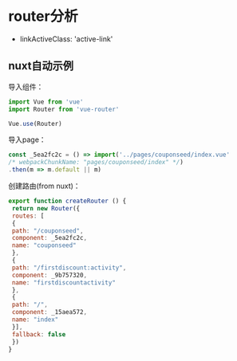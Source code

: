 # router分析

* linkActiveClass: 'active-link' 

## nuxt自动示例

导入组件：

```javascript
import Vue from 'vue'
import Router from 'vue-router'

Vue.use(Router)
```

导入page：

```javascript
const _5ea2fc2c = () => import('../pages/couponseed/index.vue'
/* webpackChunkName: "pages/couponseed/index" */)
.then(m => m.default || m)
```

创建路由\(from nuxt\)：

```javascript
export function createRouter () {
 return new Router({
 routes: [
 {
 path: "/couponseed",
 component: _5ea2fc2c,
 name: "couponseed"
 },
 {
 path: "/firstdiscount:activity",
 component: _9b757320,
 name: "firstdiscountactivity"
 },
 {
 path: "/",
 component: _15aea572,
 name: "index"
 }],
 fallback: false
 })
}
```

